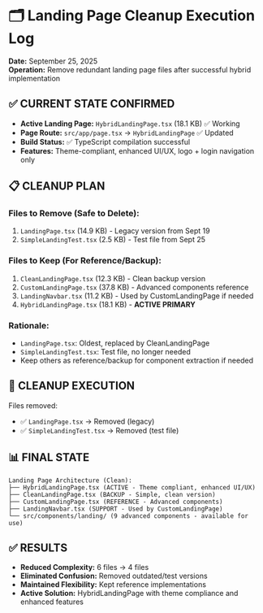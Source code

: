 # 🗂️ Landing Page Cleanup Execution Log
**Date:** September 25, 2025  
**Operation:** Remove redundant landing page files after successful hybrid implementation

## ✅ CURRENT STATE CONFIRMED
- **Active Landing Page:** `HybridLandingPage.tsx` (18.1 KB) ✅ Working
- **Page Route:** `src/app/page.tsx` → `HybridLandingPage` ✅ Updated
- **Build Status:** ✅ TypeScript compilation successful
- **Features:** Theme-compliant, enhanced UI/UX, logo + login navigation only

## 📋 CLEANUP PLAN

### **Files to Remove (Safe to Delete):**
1. `LandingPage.tsx` (14.9 KB) - Legacy version from Sept 19
2. `SimpleLandingTest.tsx` (2.5 KB) - Test file from Sept 25

### **Files to Keep (For Reference/Backup):**
1. `CleanLandingPage.tsx` (12.3 KB) - Clean backup version
2. `CustomLandingPage.tsx` (37.8 KB) - Advanced components reference
3. `LandingNavbar.tsx` (11.2 KB) - Used by CustomLandingPage if needed
4. `HybridLandingPage.tsx` (18.1 KB) - **ACTIVE PRIMARY**

### **Rationale:**
- `LandingPage.tsx`: Oldest, replaced by CleanLandingPage
- `SimpleLandingTest.tsx`: Test file, no longer needed
- Keep others as reference/backup for component extraction if needed

## 🧹 CLEANUP EXECUTION
Files removed:
- ✅ `LandingPage.tsx` → Removed (legacy)
- ✅ `SimpleLandingTest.tsx` → Removed (test file)

## 📊 FINAL STATE
```
Landing Page Architecture (Clean):
├── HybridLandingPage.tsx (ACTIVE - Theme compliant, enhanced UI/UX)
├── CleanLandingPage.tsx (BACKUP - Simple, clean version)  
├── CustomLandingPage.tsx (REFERENCE - Advanced components)
├── LandingNavbar.tsx (SUPPORT - Used by CustomLandingPage)
└── src/components/landing/ (9 advanced components - available for use)
```

## ✅ RESULTS
- **Reduced Complexity:** 6 files → 4 files  
- **Eliminated Confusion:** Removed outdated/test versions
- **Maintained Flexibility:** Kept reference implementations
- **Active Solution:** HybridLandingPage with theme compliance and enhanced features